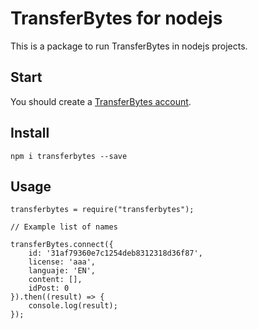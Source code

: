 # TransferBytes for nodejs
This is a package to run TransferBytes in nodejs projects.

## Start
You should create a <a href="https://www.transferbytes.io/signin">TransferBytes account</a>.

## Install
    npm i transferbytes --save

## Usage

    transferbytes = require("transferbytes");

    // Example list of names

    transferBytes.connect({
        id: '31af79360e7c1254deb8312318d36f87',
        license: 'aaa',
        languaje: 'EN',
        content: [],
        idPost: 0
    }).then((result) => {
        console.log(result);
    });
